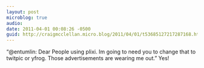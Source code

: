 ```yaml
---
layout: post
microblog: true
audio: 
date: 2011-04-01 00:08:26 -0500
guid: http://craigmcclellan.micro.blog/2011/04/01/t53685127217287168.html
---
```

“@entumlin: Dear People using plixi. Im going to need you to change that to twitpic or yfrog. Those advertisements are wearing me out.” Yes!
